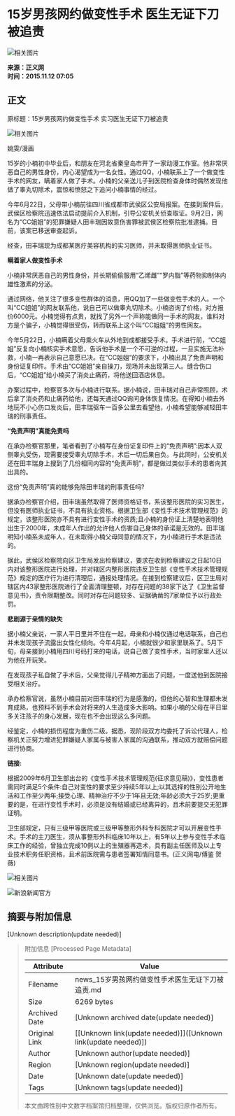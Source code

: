 # 15岁男孩网约做变性手术 医生无证下刀被追责

![相关图片](//n.sinaimg.cn/sinacn/20170105/85b4-fxzkfvn0305758.png)

**来源：正义网**  
**时间：2015.11.12 07:05**  

## 正文

原标题：15岁男孩网约做变性手术 实习医生无证下刀被追责

![相关图片](//k.sinaimg.cn/n/translate/20151112/T7jQ-fxksqqh7472653.jpg/w300h300z1l10t10q100f0b.jpg)

姚雯/漫画

15岁的小楠初中毕业后，和朋友在河北省秦皇岛市开了一家动漫工作室。他非常厌恶自己的男性身份，内心渴望成为一名女性。通过QQ，小楠联系上了一个做变性手术的网友，瞒着家人做了手术。小楠的父亲送儿子到医院检查身体时偶然发现他做了睾丸切除术，震惊和愤怒之下追问小楠事情的经过。

今年6月22日，父母带小楠前往四川省成都市武侯区公安局报案。在接到案件后，武侯区检察院迅速依法启动提前介入机制，引导公安机关侦查取证。9月2日，网名为“CC姐姐”的犯罪嫌疑人田丰瑞因故意伤害罪被武侯区检察院批准逮捕。目前，该案已移送审查起诉。

经查，田丰瑞现为成都某医疗美容机构的实习医师，并未取得医师执业证书。

**瞒着家人做变性手术**

小楠非常厌恶自己的男性身份，并长期偷偷服用“乙烯雌”“罗内脂”等药物抑制体内雄性激素的分泌。

通过网络，他关注了很多变性群体的消息，用QQ加了一些做变性手术的人。一个叫“CC姐姐”的网友联系他，说自己可以做睾丸切除术。小楠咨询了价格，对方报价6000元。小楠觉得有点贵，就找了另外一个声称能做同一手术的网友，谁料对方是个骗子，小楠觉得很受伤，转而联系上这个叫“CC姐姐”的男性网友。

今年5月22日，小楠瞒着父母乘火车从外地到成都接受手术。手术进行前，“CC姐姐”反复向小楠核实手术意愿，告诉他手术是一个不可逆的过程，一旦实施无法补救，小楠一再表示自己意愿已决。在“CC姐姐”的要求下，小楠出具了免责声明和身份证复印件。手术由“CC姐姐”亲自操刀，现场并未出现第三人。缝合伤口后，“CC姐姐”给小楠买了消炎止痛药，将他送回酒店休息。

办案过程中，检察官多次与小楠进行联系。据小楠说，田丰瑞对自己非常照顾，术后拿了消炎药和止痛药给他，还每天通过QQ询问身体恢复情况。在得知小楠去外地玩不小心伤口发炎后，田丰瑞驱车一百多公里去看望他，小楠希望能够减轻田丰瑞的刑事责任。

**“免责声明”真能免责吗**

在承办检察官那里，笔者看到了小楠写在身份证复印件上的“免责声明”:因本人双侧睾丸受伤，现需要接受睾丸切除手术，术后一切后果自负。与此同时，公安机关还在田丰瑞身上搜到了几份相同内容的“免责声明”，都是做过类似手术的患者向其出具的。

这份“免责声明”真的能够免除田丰瑞的刑事责任吗?

据承办检察官介绍，田丰瑞虽然取得了医师资格证书，系该整形医院的实习医生，但没有医师执业证书，不具有执业资格。根据卫生部《变性手术技术管理规范》的规定，该整形医院亦不具有进行变性手术的资质;且小楠的身份证上清楚地表明他出生于2000年，未成年人作出的允许他人伤害自己身体的承诺是无效的。田丰瑞明知小楠系未成年人，在未取得小楠父母同意的情况下，为小楠进行手术是违法的。

据此，武侯区检察院向区卫生局发出检察建议，要求在收到检察建议之日起10日内对该整形医院进行处理，并对辖区内整形医院违反卫生部《变性手术技术管理规范》规定的医疗行为进行清理后，通报处理情况。在接到检察建议后，区卫生局对辖区内43家整形医院进行了全面清理整顿，对存在问题的38家下达了《卫生监督意见书》，责令限期整改。同时对存在问题较多、证据确凿的7家单位予以行政处罚。

**悲剧源于亲情的缺失**

据小楠父亲说，一家人平日里并不住在一起，母亲和小楠仅通过电话联系，自己也并未发现孩子流露出女性化倾向。今年4月起，小楠就很少和家里联系了。5月下旬，母亲接到小楠用四川号码打来的电话，说自己做了变性手术，当时家里人还以为他在开玩笑。

在发现孩子私自做了手术后，父亲觉得儿子精神方面出了问题，一度送他到医院接受相关治疗。

承办检察官说，虽然小楠目前对田丰瑞的行为是感激的，但他的心智和生理都未发育成熟，也预料不到手术会对将来的人生造成多大影响。如果小楠的父母在平日里多关注孩子的身心发展，现在也不会出现这么多问题。

经鉴定，小楠的损伤程度为重伤二级。据悉，现阶段双方均委托了诉讼代理人，检察机关正努力增进犯罪嫌疑人家属与被害人家属的沟通联系，推动双方就赔偿问题进行协商。

**链接:**

根据2009年6月卫生部出台的《变性手术技术管理规范(征求意见稿)》，变性患者需同时满足5个条件:自己对变性的要求至少持续5年以上;以其选择的性别公开地生活和工作至少两年;接受心理、精神治疗不少于1年且无效;年龄必须大于25岁;更重要的是，在进行变性手术时，必须是没有结婚或已经离异的，且术前要提交无犯罪证明。

卫生部规定，只有三级甲等医院或三级甲等整形外科专科医院才可以开展变性手术。手术的主刀医生，须从事整形外科临床10年以上，有5年以上参与变性手术临床工作的经验，曾独立完成10例以上的生殖器再造术，具有副主任医师及以上专业技术职务任职资格，且术前医院需与患者签署知情同意书。(正义网电/傅鉴 贺薇)

![相关图片](//n.sinaimg.cn/default/2fb77759/20151125/320X320.png)

![新浪新闻官方](https://n.sinaimg.cn/default/80905340/20200331/sinalogo.png)

## 摘要与附加信息

<!-- tcd_abstract -->
[Unknown description(update needed)]
<!-- tcd_abstract_end -->

> 附加信息 [Processed Page Metadata]
>
> | Attribute       | Value                                  |
> |-----------------|----------------------------------------|
> | Filename        | news_15岁男孩网约做变性手术医生无证下刀被追责.md                             |
> | Size            | 6269 bytes                           |
> | Archived Date   | [Unknown archived date(update needed)]                             |
> | Original Link   | [[Unknown link(update needed)]]([Unknown link(update needed)])                       |
> | Author          | [Unknown author(update needed)]                               |
> | Region          | [Unknown region(update needed)]                               |
> | Date            | [Unknown date(update needed)]                                 |
> | Tags            | [Unknown tags(update needed)]                                 |
>
> 本文由跨性别中文数字档案馆归档整理，仅供浏览。版权归原作者所有。
>